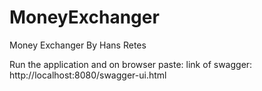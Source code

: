 # MoneyExchanger

Money Exchanger By Hans Retes

Run the application and on browser paste: 
link of swagger: http://localhost:8080/swagger-ui.html

